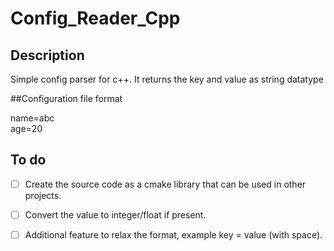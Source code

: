 # Config_Reader_Cpp

## Description

Simple config parser for c++.
It returns the key and value as string datatype

##Configuration file format

name=abc<br/>
age=20<br/>

## To do
- [ ] Create the source code as a cmake library that can be used in other projects.<br/>
- [ ] Convert the value to integer/float if present.<br/>
- [ ] Additional feature to relax the format, example key = value (with space).<br/>


